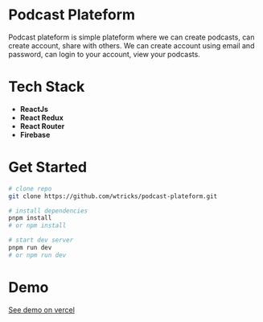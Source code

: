 # Podcast Plateform

Podcast plateform is simple plateform where we can create podcasts, can create account, share with others. 
We can create account using email and password, can login to your account, view your podcasts.

# Tech Stack

- __ReactJs__
- __React Redux__
- __React Router__
- __Firebase__

# Get Started

```bash
# clone repo
git clone https://github.com/wtricks/podcast-plateform.git

# install dependencies
pnpm install
# or npm install

# start dev server
pnpm run dev
# or npm run dev
```

# Demo

[See demo on vercel](https://podcast-plateform-48tp.vercel.app/auth/signin)